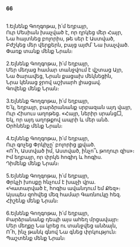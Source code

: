 **66**

\
1.Ելնենք Գողգոթա, ի՛մ եղբայր,\
Ուր Մեսիան խաչված է, որ ղրկեց մեր Հայր,\
Նա հայտնեց բոլորիս, թե սեր է Աստված,\
Բժշկեց մեր վերքերն, բայց այժմ՝ Նա խաչված.\
Փառք տանք մենք Նրան։\
\
2.Ելնենք Գողգոթա, ի՛մ եղբայր,\
Մեր մեղաց համար տանջվում է վշտաց Այր,\
Նա ծարավեց, Նրան քացախ մեկնեցին,\
Նրա կենաց ջրով աշխարհ լիացավ.\
Գովենք մենք Նրան։\
\
3.Ելնենք Գողգոթա, ի՛մ եղբայր,\
Ե՛կ, եղբայր, բարձրանանք սրբազան այդ վայր,\
Ուր Հիսուս աղոթեց. «Հայր, ներիր սրանց□,\
Եկ, որ այդ աղոթքով ապրի և մեր անձ.\
Օրհնենք մենք Նրան։\
\
4.Ելնենք Գողգոթա, ի՛մ եղբայր,\
Ուր գոչեց Փրկիչը՝ բոլորից լքված.\
«Ո՜հ, Աստված իմ, Աստված, ինչո՞ւ թողուր զիս»։\
Իմ եղբայր, որ փրկե հոգիդ և հոգիս.\
Դիմենք մենք Նրան։\
\
5.Ելնենք Գողգոթա, ի՛մ եղբայր,\
Փրկչի խոսքը հնչում է խաչի վրա.\
«Կատարված է, հոգիս ավանդում եմ Քեզ»։\
Այսպես զոհվեց մեզ համար Գառնուկը հեզ.\
Հիշենք մենք Նրան։\
\
6.Ելնենք Գողգոթա, ի՛մ եղբայր,\
Բարձրանանք դեպի այս ահեղ մրցավայր։\
Մեր մեղքը Նա կրեց ու տանջվեց անձայն,\
Ո՜հ, ինչ թանկ գնով Նա գնեց փրկություն։\
Պաշտենք մենք Նրան։
